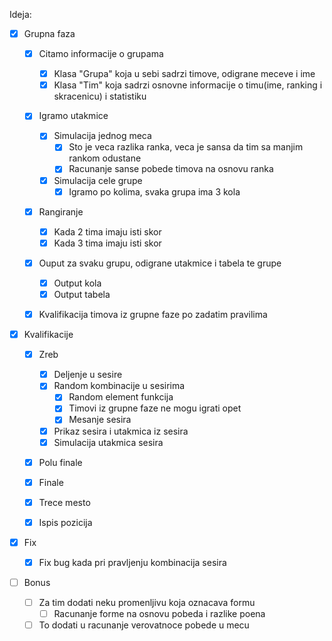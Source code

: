 Ideja:

- [x] Grupna faza

  - [x] Citamo informacije o grupama

    - [x] Klasa "Grupa" koja u sebi sadrzi timove, odigrane meceve i ime
    - [x] Klasa "Tim" koja sadrzi osnovne informacije o timu(ime, ranking i skracenicu) i statistiku

  - [x] Igramo utakmice

    - [x] Simulacija jednog meca
      - [x] Sto je veca razlika ranka, veca je sansa da tim sa manjim rankom odustane
      - [x] Racunanje sanse pobede timova na osnovu ranka
    - [x] Simulacija cele grupe
      - [x] Igramo po kolima, svaka grupa ima 3 kola

  - [x] Rangiranje

    - [x] Kada 2 tima imaju isti skor
    - [x] Kada 3 tima imaju isti skor

  - [x] Ouput za svaku grupu, odigrane utakmice i tabela te grupe

    - [x] Output kola
    - [x] Output tabela

  - [x] Kvalifikacija timova iz grupne faze po zadatim pravilima

- [x] Kvalifikacije

  - [x] Zreb

    - [x] Deljenje u sesire
    - [x] Random kombinacije u sesirima
      - [x] Random element funkcija
      - [x] Timovi iz grupne faze ne mogu igrati opet
      - [x] Mesanje sesira
    - [x] Prikaz sesira i utakmica iz sesira
    - [x] Simulacija utakmica sesira

  - [x] Polu finale
  - [x] Finale
  - [x] Trece mesto
  - [x] Ispis pozicija

- [x] Fix

  - [x] Fix bug kada pri pravljenju kombinacija sesira

- [ ] Bonus
  - [ ] Za tim dodati neku promenljivu koja oznacava formu
    - [ ] Racunanje forme na osnovu pobeda i razlike poena
  - [ ] To dodati u racunanje verovatnoce pobede u mecu
